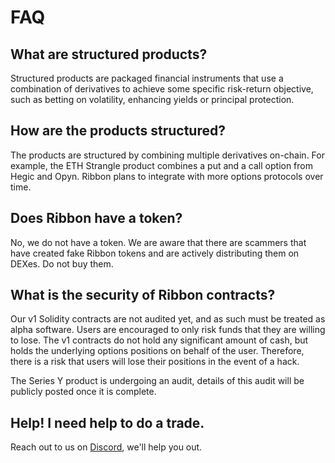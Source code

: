 # FAQ

## What are structured products?

Structured products are packaged financial instruments that use a combination of derivatives to achieve some specific risk-return objective, such as betting on volatility, enhancing yields or principal protection.

## How are the products structured?

The products are structured by combining multiple derivatives on-chain. For example, the ETH Strangle product combines a put and a call option from Hegic and Opyn. Ribbon plans to integrate with more options protocols over time.

## Does Ribbon have a token?

No, we do not have a token. We are aware that there are scammers that have created fake Ribbon tokens and are actively distributing them on DEXes. Do not buy them.

## What is the security of Ribbon contracts?

Our v1 Solidity contracts are not audited yet, and as such must be treated as alpha software. Users are encouraged to only risk funds that they are willing to lose. The v1 contracts do not hold any significant amount of cash, but holds the underlying options positions on behalf of the user. Therefore, there is a risk that users will lose their positions in the event of a hack.

The Series Y product is undergoing an audit, details of this audit will be publicly posted once it is complete.

## Help! I need help to do a trade.

Reach out to us on [Discord](https://discord.gg/85gcVafPyN), we'll help you out.  


